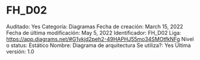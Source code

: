 # FH_D02

Auditado: Yes
Categoría: Diagramas
Fecha de creación: March 15, 2022
Fecha de última modificación: May 5, 2022
Identificador: FH_D02
Liga: https://app.diagrams.net/#G1vkjd2peh2-49HAPHJ55mo34SMOtfkNFg
Nivel o status: Estático
Nombre: Diagrama de arquitectura
Se utiliza?: Yes
Última versión: 1.0